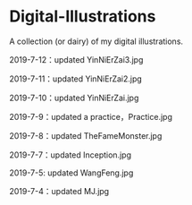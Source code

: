 # Digital-Illustrations
A collection (or dairy) of my digital illustrations.

2019-7-12：updated YinNiErZai3.jpg

2019-7-11：updated YinNiErZai2.jpg

2019-7-10：updated YinNiErZai.jpg

2019-7-9：updated a practice，Practice.jpg

2019-7-8：updated TheFameMonster.jpg

2019-7-7：updated Inception.jpg

2019-7-5: updated WangFeng.jpg

2019-7-4：updated MJ.jpg
